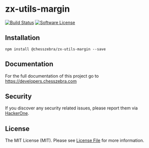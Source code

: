 # zx-utils-margin

[![Build Status][ico-travis]][link-travis]
[![Software License][ico-license]](LICENSE.md)

## Installation
```
npm install @chesszebra/zx-utils-margin --save
```

## Documentation

For the full documentation of this project go to https://developers.chesszebra.com

## Security

If you discover any security related issues, please report them via [HackerOne][link-hackerone].

## License

The MIT License (MIT). Please see [License File](LICENSE.md) for more information.

[ico-license]: https://img.shields.io/badge/license-MIT-brightgreen.svg?style=flat-square
[ico-travis]: https://img.shields.io/travis/chesszebra/zx-utils-margin/master.svg?style=flat-square

[link-travis]: https://travis-ci.org/chesszebra/zx-utils-margin
[link-hackerone]: https://hackerone.com/chesszebra
